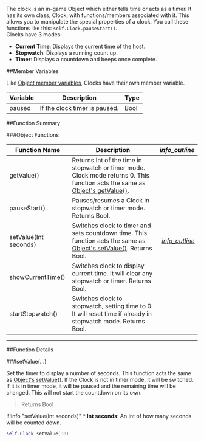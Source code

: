 The clock is an in-game Object which either tells time or acts as a timer. It has its own class, Clock, with functions/members associated with it. This allows you to manipulate the special properties of a clock. You call these functions like this: `self.Clock.pauseStart()`.<br>Clocks have 3 modes:

* **Current Time**: Displays the current time of the host.
* **Stopwatch**: Displays a running count up.
* **Timer**: Displays a countdown and beeps once complete.

##Member Variables

Like [Object member variables](object#member-variables), Clocks have their own member variable.

Variable | Description | Type
-- | -- | :--
paused | If the clock timer is paused. | Bool

##Function Summary

###Object Functions

Function Name | Description | <i class="material-icons" style="line-height:90%;">info_outline</i>
-- | -- | --:
getValue() | Returns Int of the time in stopwatch or timer mode. Clock mode returns 0. This function acts the same as [Object's getValue()](object#getvalue). | 
pauseStart() | Pauses/resumes a Clock in stopwatch or timer mode. Returns Bool. |
setValue(Int seconds) | Switches clock to timer and sets countdown time. This function acts the same as [Object's setValue()](object#setvalue). Returns Bool. | [<i class="material-icons" style="line-height:150%;">info_outline</i>](#setvalue)
showCurrentTime() | Switches clock to display current time. It will clear any stopwatch or timer. Returns Bool. |
startStopwatch() | Switches clock to stopwatch, setting time to 0. It will reset time if already in stopwatch mode. Returns Bool. |

---

##Function Details

###setValue(...)

Set the timer to display a number of seconds. This function acts the same as [Object's setValue()](object#setvalue). If the Clock is not in timer mode, it will be switched. If it is in timer mode, it will be paused and the remaining time will be changed. This will not start the countdown on its own.

> Returns Bool

!!!info "setValue(Int seconds)"
    * **Int seconds**: An Int of how many seconds will be counted down.
    
``` Lua
self.Clock.setValue(30)
```
